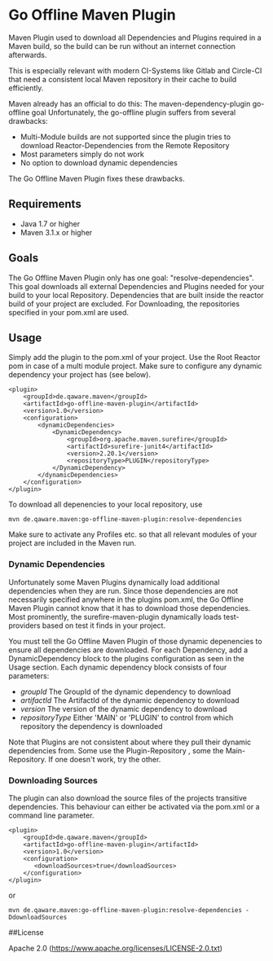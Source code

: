 # Go Offline Maven Plugin
Maven Plugin used to download all Dependencies and Plugins required in a Maven build,
so the build can be run without an internet connection afterwards.

This is especially relevant with modern CI-Systems like Gitlab and Circle-CI that
need a consistent local Maven repository in their cache to build efficiently.

Maven already has an official to do this: The maven-dependency-plugin go-offline goal
Unfortunately, the go-offline plugin suffers from several drawbacks:

- Multi-Module builds are not supported since the plugin tries to download Reactor-Dependencies from the Remote Repository
- Most parameters simply do not work
- No option to download dynamic dependencies

The Go Offline Maven Plugin fixes these drawbacks.  

## Requirements
- Java 1.7 or higher
- Maven 3.1.x or higher

## Goals
The Go Offline Maven Plugin only has one goal: "resolve-dependencies". This goal downloads
all external Dependencies and Plugins needed for your build to your local Repository.
Dependencies that are built inside the reactor build of your project are excluded. For Downloading,
the repositories specified in your pom.xml are used.

## Usage
Simply add the plugin to the pom.xml of your project. Use the Root Reactor pom in case of a multi module project.
Make sure to configure any dynamic dependency your project has (see below).

    <plugin>
        <groupId>de.qaware.maven</groupId>
        <artifactId>go-offline-maven-plugin</artifactId>
        <version>1.0</version>
        <configuration>
            <dynamicDependencies>
                <DynamicDependency>
                    <groupId>org.apache.maven.surefire</groupId>
                    <artifactId>surefire-junit4</artifactId>
                    <version>2.20.1</version>
                    <repositoryType>PLUGIN</repositoryType>
                </DynamicDependency>
            </dynamicDependencies>
        </configuration>
    </plugin>
    
To download all depenencies to your local repository, use
    
    mvn de.qaware.maven:go-offline-maven-plugin:resolve-dependencies

Make sure to activate any Profiles etc. so that all relevant modules of your project are included
in the Maven run.

### Dynamic Dependencies
Unfortunately some Maven Plugins dynamically load additional dependencies when they are run. Since those
dependencies are not necessarily specified anywhere in the plugins pom.xml, the Go Offline Maven Plugin
cannot know that it has to download those dependencies. Most prominently, the surefire-maven-plugin dynamically
loads test-providers based on test it finds in your project.

You must tell the Go Offline Maven Plugin of those dynamic depenencies to ensure all dependencies are downloaded.
For each Dependency, add a DynamicDependency block to the plugins configuration as seen in the Usage section.
Each dynamic dependency block consists of four parameters:

- *groupId* The GroupId of the dynamic dependency to download
- *artifactId* The ArtifactId of the dynamic dependency to download
- *version* The version of the dynamic dependency to download
- *repositoryType* Either 'MAIN' or 'PLUGIN' to control from which repository the dependency is downloaded

Note that Plugins are not consistent about where they pull their dynamic dependencies from. Some use the Plugin-Repository
, some the Main-Repository. If one doesn't work, try the other.

### Downloading Sources
The plugin can also download the source files of the projects transitive dependencies. This behaviour can either be activated via the pom.xml
or a command line parameter.

    <plugin>
        <groupId>de.qaware.maven</groupId>
        <artifactId>go-offline-maven-plugin</artifactId>
        <version>1.0</version>
        <configuration>
           <downloadSources>true</downloadSources>
        </configuration>
    </plugin>          
    
or

    mvn de.qaware.maven:go-offline-maven-plugin:resolve-dependencies -DdownloadSources
    
##License

Apache 2.0 (https://www.apache.org/licenses/LICENSE-2.0.txt) 
    

